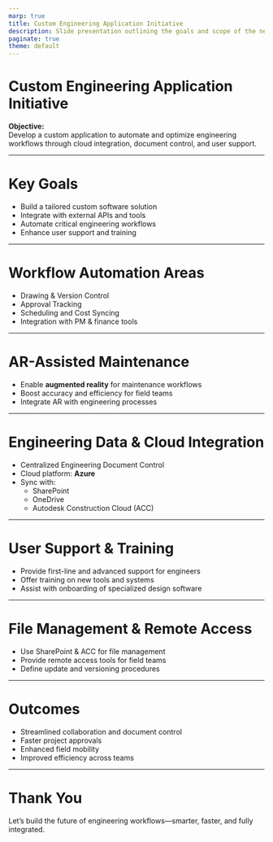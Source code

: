```yaml
---
marp: true
title: Custom Engineering Application Initiative
description: Slide presentation outlining the goals and scope of the new engineering design workflow system.
paginate: true
theme: default
---
```


# Custom Engineering Application Initiative

**Objective:**  
Develop a custom application to automate and optimize engineering workflows through cloud integration, document control, and user support.

---

# Key Goals

- Build a tailored custom software solution
- Integrate with external APIs and tools
- Automate critical engineering workflows
- Enhance user support and training

---

# Workflow Automation Areas

- Drawing & Version Control  
- Approval Tracking  
- Scheduling and Cost Syncing  
- Integration with PM & finance tools

---

# AR-Assisted Maintenance

- Enable **augmented reality** for maintenance workflows  
- Boost accuracy and efficiency for field teams  
- Integrate AR with engineering processes

---

# Engineering Data & Cloud Integration

- Centralized Engineering Document Control  
- Cloud platform: **Azure**  
- Sync with:  
  - SharePoint  
  - OneDrive  
  - Autodesk Construction Cloud (ACC)

---

# User Support & Training

- Provide first-line and advanced support for engineers  
- Offer training on new tools and systems  
- Assist with onboarding of specialized design software

---

# File Management & Remote Access

- Use SharePoint & ACC for file management  
- Provide remote access tools for field teams  
- Define update and versioning procedures

---

# Outcomes

- Streamlined collaboration and document control  
- Faster project approvals  
- Enhanced field mobility  
- Improved efficiency across teams

---

# Thank You

Let’s build the future of engineering workflows—smarter, faster, and fully integrated.

